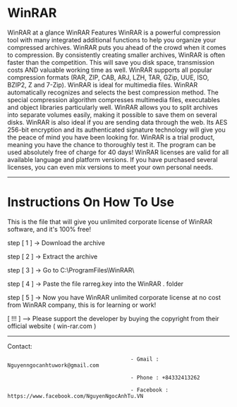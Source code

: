 # WinRAR 

WinRAR at a glance
WinRAR Features
WinRAR is a powerful compression tool with many integrated additional functions to help you organize your compressed archives.
WinRAR puts you ahead of the crowd when it comes to compression. By consistently creating smaller archives, WinRAR is often faster than the competition. This will save you disk space, transmission costs AND valuable working time as well.
WinRAR supports all popular compression formats (RAR, ZIP, CAB, ARJ, LZH, TAR, GZip, UUE, ISO, BZIP2, Z and 7-Zip).
WinRAR is ideal for multimedia files. WinRAR automatically recognizes and selects the best compression method. The special compression algorithm compresses multimedia files, executables and object libraries particularly well.
WinRAR allows you to split archives into separate volumes easily, making it possible to save them on several disks.
WinRAR is also ideal if you are sending data through the web. Its AES 256-bit encryption and its authenticated signature technology will give you the peace of mind you have been looking for.
WinRAR is a trial product, meaning you have the chance to thoroughly test it. The program can be used absolutely free of charge for 40 days!
WinRAR licenses are valid for all available language and platform versions. If you have purchased several licenses, you can even mix versions to meet your own personal needs.

-----------------------------------------------------------------------------------------------------------------------------------------------------------------------
# Instructions On How To Use

This is the file that will give you unlimited corporate license of WinRAR software, and it's 100% free!

step [ 1 ] -> Download the archive

step [ 2 ] -> Extract the archive

step [ 3 ] -> Go to C:\ProgramFiles\WinRAR\

step [ 4 ] -> Paste the file rarreg.key into the WinRAR . folder

step [ 5 ] -> Now you have WinRAR unlimited corporate license at no cost from WinRAR company, this is for learning or work!



[ !!! ] -->  Please support the developer by buying the copyright from their official website ( win-rar.com )

-----------------------------------------------------------------------------------------------------------------------------------------------------------------------

Contact:                                
                                         
                                           - Gmail : Nguyenngocanhtuwork@gmail.com
                                             
                                           - Phone : +84332413262
                                           
                                           - Facebook : https://www.facebook.com/NguyenNgocAnhTu.VN
